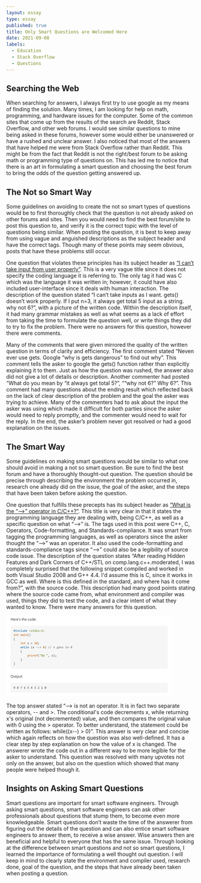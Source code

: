 ```yaml
---
layout: essay
type: essay
published: true
title: Only Smart Questions are Welcomed Here
date: 2021-09-08
labels:
  - Education
  - Stack Overflow
  - Questions
---
```


## **Searching the Web**

When searching for answers, I always first try to use google as my means of finding the solution. Many times, I am looking for help on math, programming, and hardware issues for the computer. Some of the common sites that come up from the results of the search are Reddit, Stack Overflow, and other web forums. I would see similar questions to mine being asked in these forums, however some would either be unanswered or have a rushed and unclear answer. I also noticed that most of the answers that have helped me were from Stack Overflow rather than Reddit. This might be from the fact that Reddit is not the right/best forum to be asking math or programming type of questions on. This has led me to notice that there is an art in formulating a smart question and choosing the best forum to bring the odds of the question getting answered up.

## **The Not so Smart Way**

Some guidelines on avoiding to create the not so smart types of questions would be to first thoroughly check that the question is not already asked on other forums and sites. Then you would need to find the best forum/site to post this question to, and verify it is the correct topic with the level of questions being similar. When posting the question, it is best to keep away from using vague and anguished descriptions as the subject header and have the correct tags. Though many of these points may seem obvious, posts that have these problems still occur.

One question that violates these principles has its subject header as [“I can’t take input from user properly”](https://stackoverflow.com/questions/58670344/i-cant-take-input-form-user-properly). This is a very vague title since it does not specify the coding language it is referring to. The only tag it had was C which was the language it was written in; however, it could have also included user-interface since it deals with human interaction. The description of the question stated “I can’t take inputs as I want. gets() doesn’t work properly. If I put n=3, it always get total 5 input as a string. why not 6?”, with a picture of the written code. Within the description itself, it had many grammar mistakes as well as what seems as a lack of effort from taking the time to formulate the question well, or write things they did to try to fix the problem. There were no answers for this question, however there were comments.

Many of the comments that were given mirrored the quality of the written question in terms of clarity and efficiency. The first comment stated “Neven ever use gets. Google “why is gets dangerous” to find out why”. This comment tells the asker to google the gets() function rather than explicitly explaining it to them. Just as how the question was rushed, the answer also did not give a lot of details or description. Another commenter had posted “What do you mean by “it always get total 5?”, ““why not 6?” Why 6?”.  This comment had many questions about the ending result which reflected back on the lack of clear description of the problem and the goal the asker was trying to achieve. Many of the commenters had to ask about the input the asker was using which made it difficult for both parties since the asker would need to reply promptly, and the commenter would need to wait for the reply. In the end, the asker’s problem never got resolved or had a good explanation on the issues.
 
## **The Smart Way**

Some guidelines on making smart questions would be similar to what one should avoid in making a not so smart question. Be sure to find the best forum and have a thoroughly thought-out question. The question should be precise through describing the environment the problem occurred in, research one already did on the issue, the goal of the asker, and the steps that have been taken before asking the question.

One question that fulfills these precepts has its subject header as [“What is the “-->” operator in C/C++?”](https://stackoverflow.com/questions/1642028/what-is-the-operator-in-c-c?answertab=votes#tab-top). This title is very clear in that it states the programming language they are dealing with, being C/C++, as well as a specific question on what “-->” is. The tags used in this post were C++, C, Operators, Code-formatting, and Standards-compliance. It was smart from tagging the programming languages, as well as operators since the asker thought the “-->” was an operator. It also used the code-formatting and standards-compliance tags since “-->” could also be a legibility of source code issue. The description of the question states “After reading Hidden Features and Dark Corners of C++/STL on comp.lang.c++.moderated, I was completely surprised that the following snippet compiled and worked in both Visual Studio 2008 and G++ 4.4. I'd assume this is C, since it works in GCC as well. Where is this defined in the standard, and where has it come from?”, with the source code. This description had many good points stating where the source code came from, what environment and compiler was used, things they did to test the code, and a clear intent of what they wanted to know. There were many answers for this question.

<img class="ui centered huge left floated rounded image" src="../images/SmartQuestion.png">

<p>The top answer stated “--> is not an operator. It is in fact two separate operators, -- and >. The conditional's code decrements x, while returning x's original (not decremented) value, and then compares the original value with 0 using the > operator. To better understand, the statement could be written as follows: while((x--) > 0)”. This answer is very clear and concise which again reflects on how the question was also well-defined. It has a clear step by step explanation on how the value of x is changed. The answerer wrote the code out in a different way to be more legible for the asker to understand. This question was resolved with many upvotes not only on the answer, but also on the question which showed that many people were helped though it.

## **Insights on Asking Smart Questions**

Smart questions are important for smart software engineers. Through asking smart questions, smart software engineers can ask other professionals about questions that stump them, to become even more knowledgeable. Smart questions don’t waste the time of the answerer from figuring out the details of the question and can also entice smart software engineers to answer them, to receive a wise answer. Wise answers then are beneficial and helpful to everyone that has the same issue. Through looking at the difference between smart questions and not so smart questions, I learned the importance of formulating a well thought out question. I will keep in mind to clearly state the environment and compiler used, research done, goal of the question, and the steps that have already been taken when posting a question. 
